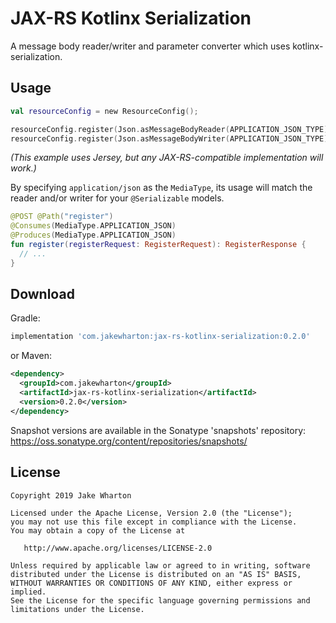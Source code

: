JAX-RS Kotlinx Serialization
============================

A message body reader/writer and parameter converter which uses kotlinx-serialization.



Usage
-----

```kotlin
val resourceConfig = new ResourceConfig();

resourceConfig.register(Json.asMessageBodyReader(APPLICATION_JSON_TYPE));
resourceConfig.register(Json.asMessageBodyWriter(APPLICATION_JSON_TYPE));
```

_(This example uses Jersey, but any JAX-RS-compatible implementation will work.)_

By specifying `application/json` as the `MediaType`, its usage will match the reader and/or writer
for your `@Serializable` models.

```kotlin
@POST @Path("register")
@Consumes(MediaType.APPLICATION_JSON)
@Produces(MediaType.APPLICATION_JSON)
fun register(registerRequest: RegisterRequest): RegisterResponse {
  // ...
}
```


Download
--------

Gradle:
```groovy
implementation 'com.jakewharton:jax-rs-kotlinx-serialization:0.2.0'
```
or Maven:
```xml
<dependency>
  <groupId>com.jakewharton</groupId>
  <artifactId>jax-rs-kotlinx-serialization</artifactId>
  <version>0.2.0</version>
</dependency>
```

Snapshot versions are available in the Sonatype 'snapshots' repository: https://oss.sonatype.org/content/repositories/snapshots/



License
-------

    Copyright 2019 Jake Wharton

    Licensed under the Apache License, Version 2.0 (the "License");
    you may not use this file except in compliance with the License.
    You may obtain a copy of the License at

       http://www.apache.org/licenses/LICENSE-2.0

    Unless required by applicable law or agreed to in writing, software
    distributed under the License is distributed on an "AS IS" BASIS,
    WITHOUT WARRANTIES OR CONDITIONS OF ANY KIND, either express or implied.
    See the License for the specific language governing permissions and
    limitations under the License.
